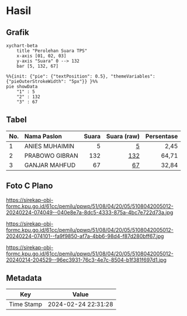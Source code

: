 # Hasil

## Grafik

```mermaid
xychart-beta
    title "Perolehan Suara TPS"
    x-axis [01, 02, 03]
    y-axis "Suara" 0 --> 132
    bar [5, 132, 67]
```

```mermaid
%%{init: {"pie": {"textPosition": 0.5}, "themeVariables": {"pieOuterStrokeWidth": "5px"}} }%%
pie showData
    "1" : 5
    "2" : 132
    "3" : 67
```

## Tabel

| No. | Nama Paslon    | Suara | Suara (raw) | Persentase |
|:--- |:-------------- | -----:| -----------:| ----------:|
| 1   | ANIES MUHAIMIN | 5     | [5][p-1]    | 2,45       |
| 2   | PRABOWO GIBRAN | 132   | [132][p-2]  | 64,71      |
| 3   | GANJAR MAHFUD  | 67    | [67][p-3]   | 32,84      |


[p-1]: https://github.com/gigit-pemilu/pemilu-2024-51-bali/blob/main/pilpres/hitung-suara/sub/51-bali/sub/08-buleleng/sub/04-banjar/sub/2005-gesing/sub/012-tps/sub/paslon-1.txt
[p-2]: https://github.com/gigit-pemilu/pemilu-2024-51-bali/blob/main/pilpres/hitung-suara/sub/51-bali/sub/08-buleleng/sub/04-banjar/sub/2005-gesing/sub/012-tps/sub/paslon-2.txt
[p-3]: https://github.com/gigit-pemilu/pemilu-2024-51-bali/blob/main/pilpres/hitung-suara/sub/51-bali/sub/08-buleleng/sub/04-banjar/sub/2005-gesing/sub/012-tps/sub/paslon-3.txt

## Foto C Plano

https://sirekap-obj-formc.kpu.go.id/61cc/pemilu/ppwp/51/08/04/20/05/5108042005012-20240224-074049--040e8e7a-8dc5-4333-875a-4bc7e722d73a.jpg

https://sirekap-obj-formc.kpu.go.id/61cc/pemilu/ppwp/51/08/04/20/05/5108042005012-20240224-074101--fa9f9850-af7a-4bb6-98d4-f87d280bff67.jpg

https://sirekap-obj-formc.kpu.go.id/61cc/pemilu/ppwp/51/08/04/20/05/5108042005012-20240214-204529--96ec3931-76c3-4e7c-8504-b1f381f697d1.jpg


## Metadata

| Key        | Value               |
| ---------- | ------------------- |
| Time Stamp | 2024-02-24 22:31:28 |



